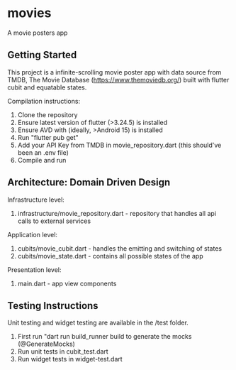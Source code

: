 # movies

A movie posters app

## Getting Started

This project is a infinite-scrolling movie poster app with data source from TMDB, The Movie Database (https://www.themoviedb.org/) built with flutter cubit and equatable states.

Compilation instructions:
1. Clone the repository
2. Ensure latest version of flutter (>3.24.5) is installed
3. Ensure AVD with (ideally, >Android 15) is installed
4. Run "flutter pub get"
5. Add your API Key from TMDB in movie_repository.dart (this should've been an .env file)
6. Compile and run

## Architecture: Domain Driven Design

Infrastructure level: 
1. infrastructure/movie_repository.dart - repository that handles all api calls to external services

Application level:
1. cubits/movie_cubit.dart - handles the emitting and switching of states
2. cubits/movie_state.dart - contains all possible states of the app

Presentation level: 
1. main.dart - app view components

## Testing Instructions

Unit testing and widget testing are available in the /test folder. 
1. First run "dart run build_runner build to generate the mocks (@GenerateMocks)
2. Run unit tests in cubit_test.dart
3. Run widget tests in widget-test.dart
